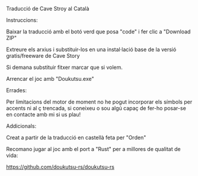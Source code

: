 Traducció de Cave Stroy al Català

Instruccions:

Baixar la traducció amb el botó verd que posa "code" i fer clic a "Download ZIP"

Extreure els arxius i substituir-los en una instal·lació base de la versió gratis/freeware de Cave Story

Si demana substituir fitxer marcar que si volem.

Arrencar el joc amb "Doukutsu.exe"

Errades: 

Per limitacions del motor de moment no he pogut incorporar els símbols per accents ni al ç trencada, si coneixeu o sou algú capaç de fer-ho posar-se en contacte amb mi si us plau!

Addicionals: 

Creat a partir de la traducció en castellà feta per "Orden"

Recomano jugar al joc amb el port a "Rust" per a millores de qualitat de vida: 

https://github.com/doukutsu-rs/doukutsu-rs 
